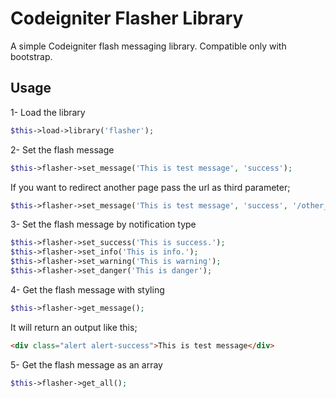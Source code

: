 # Codeigniter Flasher Library
A simple Codeigniter flash messaging library. Compatible only with bootstrap.

## Usage
1- Load the library
```php
$this->load->library('flasher');
```
2- Set the flash message
```php
$this->flasher->set_message('This is test message', 'success');
```
If you want to redirect another page pass the url as third parameter;
```php
$this->flasher->set_message('This is test message', 'success', '/other_page_url');
```
3- Set the flash message by notification type
```php
$this->flasher->set_success('This is success.');
$this->flasher->set_info('This is info.');
$this->flasher->set_warning('This is warning');
$this->flasher->set_danger('This is danger');
```
4- Get the flash message with styling 
```php
$this->flasher->get_message();
```
It will return an output like this;
```html
<div class="alert alert-success">This is test message</div>
```
5- Get the flash message as an array
```php
$this->flasher->get_all();
```
